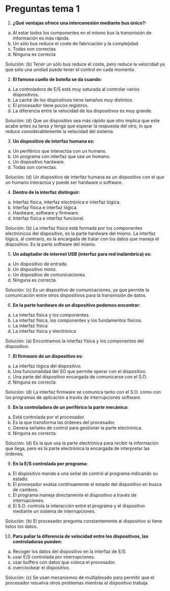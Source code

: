 # Preguntas tema 1

1. **¿Qué ventajas ofrece una interconexión mediante bus único?:**
 <ol type="a">
   <li>Al estar todos los componentes en el mismo bus la transmisión de información es más rápida.</li>
   <li>Un sólo bus reduce el coste de fabricación y la complejidad.</li>
   <li>Todas son correctas</li>
   <li>Ninguna es correcta</li>
 </ol>

 Solución: (b) Tener un sólo bus reduce el coste, pero reduce la velocidad ya que sólo una unidad puede tener el control en cada momento.

2. **El famoso cuello de botella se da cuando:**

<ol type="a">
  <li>La controladora de E/S está muy saturada al controlar varios dispositivos.</li>
  <li>La caché de los dispositivos tiene tamaños muy distintos.</li>
  <li>El procesador tiene pocos registros.</li>
  <li>La diferencia entre la velocidad de los dispositivos es muy grande.</li>
</ol>

Solución: (d) Que un dispositivo sea más rápido que otro implica que este acabe antes su tarea y tenga que esperar la respuesta del otro, lo que reduce considerablemente la velocidad del sistema.


3. **Un dispositivo de interfaz humana es:**

<ol type="a">
  <li>Un periférico que interactúa con un humano.</li>
  <li>Un programa con interfaz que usa un humano.</li>
  <li>Un dispositivo hardware.</li>
  <li>Todas son correctas.</li>
</ol>

Solución: (d) Un dispositivo de interfaz humana es un dispositivo con el que un humano interactúa y puede ser hardware o software.

4. **Dentro de la interfaz distinguir:**

<ol type="a">
  <li>Interfaz física, interfaz electrónica e interfaz lógica.</li>
  <li>Interfaz física e interfaz lógica.</li>
  <li>Hardware, software y firmware.</li>
  <li>Interfaz física e interfaz funcional.</li>
</ol>

Solución: (b) La interfaz física está formada por los componentes electrónicos del dispositivo, es la parte hardware del mismo. La interfaz lógica, al contrario, es la encargada de tratar con los datos que maneja el dispositivo. Es la parte software del mismo.

5. **Un adaptador de internet USB (interfaz para red inalámbrica) es:**
<ol type="a">
  <li>Un dispositivo de entrada.</li>
  <li>Un dispositivo mixto.</li>
  <li>Un dispositivo de comunicaciones.</li>
  <li>Ninguna es correcta.</li>
</ol>

Solución: (c) Es un dispositivo de comunicaciones, ya que permite la comunicación entre otros dispositivos para la transmisión de datos.

6. **En la parte hardware de un dispositivo podemos encontrar:**
<ol type="a">
  <li>La interfaz fisica y los componentes.</li>
  <li>La interfaz física, los componentes y los fundamentos físicos.</li>
  <li>La interfaz física</li>
  <li>La interfaz física y electrónica</li>
</ol>

Solución: (a) Encontramos la interfaz física y los componentes del dispositivo.

7. **El firmware de un dispositivo es:**
<ol type="a">
  <li>La interfaz lógica del dispositivo.</li>
  <li>Una funcionalidad del SO que permite operar con el dispositivo.</li>
  <li>Una parte del dispositivo encargada de comunicarse con el S.O.</li>
  <li>Ninguna es correcta.</li>
</ol>

Solución: (d) La interfaz firmware se comunica tanto con el S.O. como con los programas de aplicación a través de interrupciones software.

8. **En la controladora de un periférico la parte mecánica:**
<ol type="a">
  <li>Está controlada por el procesador.</li>
  <li>Es la que transforma las órdenes del procesador.</li>
  <li>Genera señales de control para gestionar la parte electrónica.</li>
  <li>Ninguna es correcta.</li>
</ol>

Solución: (d) Es la que usa la parte electrónica para recibir la información que llega, pero es la parte electrónica la encargada de interpretar las órdenes.


9. **En la E/S controlada por programa:**
<ol type="a">
  <li>El dispositivo manda a una señal de control al programa indicando su estado.</li>
  <li>El procesador evalúa contínuamente el estado del dispositivo en busca de cambios.</li>
  <li>El programa maneja directamente el dispositivo a través de interrupciones.</li>
  <li>El S.O. controla la interacción entre el programa y el dispositivo mediante un sistema de interrupciones.</li>
</ol>

Solución: (b) El procesador pregunta constantemente al dispositivo si tiene listos los datos.


10. **Para paliar la diferencia de velocidad entre los dispositivos, las controladoras pueden:**
<ol type="a">
  <li>Recoger los datos del dispositivo en la interfaz de E/S</li>
  <li>usar E/S controlada por interrupciones.</li>
  <li>usar buffers con datos que coloca el procesador.</li>
  <li>overclockear el dispositivo.</li>
</ol>

Solución: (c) Se usan mecanismos de multiplexado para permitir que el procesador resuelva otros problemas mientras el dispositivo trabaja.
